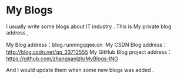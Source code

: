 # My Blogs

I usually write some blogs about IT industry . This is My private blog address ,

My Blog address：blog.runningqqee.cn 
My CSDN Blog address：http://blog.csdn.net/qq_33712555
My GitHub Blog project address：https://github.com/zhangsanlzh/MyBlogs-ING

And I would update them when some new blogs was added .